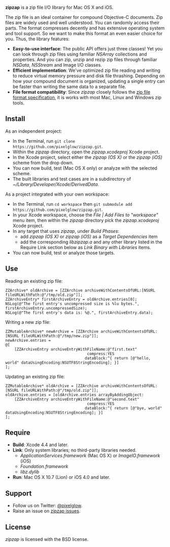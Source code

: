 **zipzap** is a zip file I/O library for Mac OS X and iOS.

The zip file is an ideal container for compound Objective-C documents. Zip files are widely used and well understood. You can randomly access their parts. The format compresses decently and has extensive operating system and tool support. So we want to make this format an even easier choice for you. Thus, the library features:

* **Easy-to-use interface**: The public API offers just three classes! Yet you can look through zip files using familiar *NSArray* collections and properties. And you can zip, unzip and rezip zip files through familiar *NSData*, *NSStream* and Image I/O classes.
* **Efficient implementation**: We've optimized zip file reading and writing to reduce virtual memory pressure and disk file thrashing. Depending on how your compound document is organized, updating a single entry can be faster than writing the same data to a separate file.
* **File format compatibility**: Since *zipzap* closely follows the [zip file format specification](http://www.pkware.com/documents/casestudies/APPNOTE.TXT), it is works with most Mac, Linux and Windows zip tools.

Install
-------

As an independent project:

* In the Terminal, run `git clone https://github.com/pixelglow/zipzap.git`.
* Within the *zipzap* directory, open the *zipzap.xcodeproj* Xcode project.
* In the Xcode project, select either the *zipzap (OS X)* or the *zipzap (iOS)* scheme from the drop down.
* You can now build, test (Mac OS X only) or analyze with the selected scheme.
* The built libraries and test cases are in a subdirectory of *~/Library/Developer/Xcode/DerivedData*.

As a project integrated with your own workspace:

* In the Terminal, run `cd workspace` then `git submodule add https://github.com/pixelglow/zipzap.git`.
* In your Xcode workspace, choose the *File | Add Files to "workspace"* menu item, then within the *zipzap* directory pick the *zipzap.xcodeproj* Xcode project.
* In any target that uses *zipzap*, under *Build Phases*:
  * add *zipzap (OS X)* or *zipzap (iOS)* as a *Target Dependencies* item
  * add the corresponding *libzipzap.a* and any other library listed in the Require Link section below as *Link Binary with Libraries* items.
* You can now build, test or analyze those targets.

Use
---

Reading an existing zip file:

	ZZArchive* oldArchive = [ZZArchive archiveWithContentsOfURL:[NSURL fileURLWithPath:@"/tmp/old.zip"]];
	ZZArchiveEntry* firstArchiveEntry = oldArchive.entries[0];
	NSLog(@"The first entry's uncompressed size is %lu bytes.", firstArchiveEntry.uncompressedSize);
	NSLog(@"The first entry's data is: %@.", firstArchiveEntry.data);
	
Writing a new zip file:

	ZZMutableArchive* newArchive = [ZZArchive archiveWithContentsOfURL:[NSURL fileURLWithPath:@"/tmp/new.zip"]];
	newArchive.entries =
	@[
		[ZZArchiveEntry archiveEntryWithFileName:@"first.text"
										compress:YES
									   dataBlock:^{ return [@"hello, world" dataUsingEncoding:NSUTF8StringEncoding]; }]
	];
	
Updating an existing zip file:

	ZZMutableArchive* oldArchive = [ZZArchive archiveWithContentsOfURL:[NSURL fileURLWithPath:@"/tmp/old.zip"]];
	oldArchive.entries = [oldArchive.entries arrayByAddingObject:
		[ZZArchiveEntry archiveEntryWithFileName:@"second.text"
										compress:YES
									   dataBlock:^{ return [@"bye, world" dataUsingEncoding:NSUTF8StringEncoding]; }]
	];

Require
-------

* **Build**: Xcode 4.4 and later.
* **Link**: Only system libraries; no third-party libraries needed.
  * *ApplicationServices.framework* (Mac OS X) or *ImageIO.framework* (iOS)
  * *Foundation.framework*
  * *libz.dylib*
* **Run**: Mac OS X 10.7 (Lion) or iOS 4.0 and later.

Support
-------

* Follow us on Twitter: [@pixelglow](http://twitter.com/pixelglow).
* Raise an issue on [zipzap issues](https://github.com/pixelglow/zipzap/issues).

License
-------

*zipzap* is licensed with the BSD license.